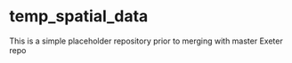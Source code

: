 # temp_spatial_data

This is a simple placeholder repository prior to merging with master Exeter repo
